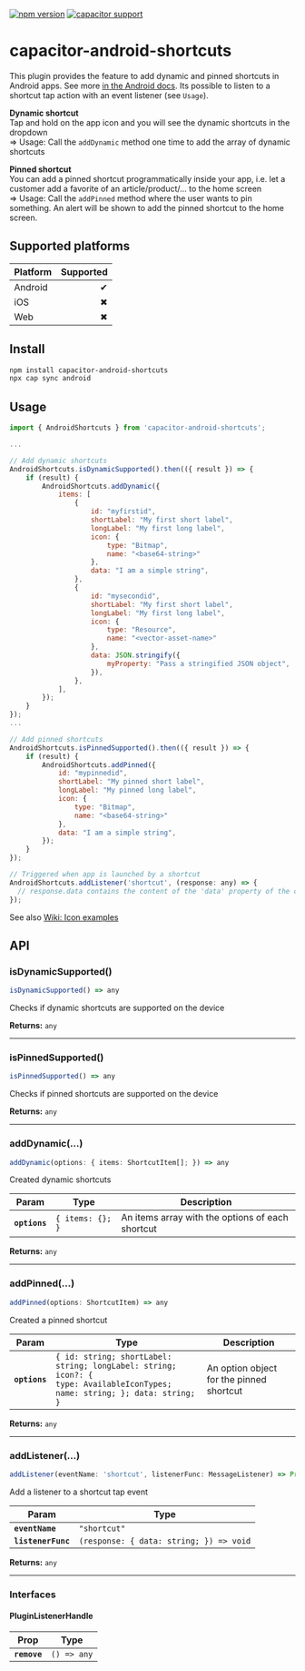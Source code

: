 [![npm version](https://badge.fury.io/js/capacitor-android-shortcuts.svg)](https://badge.fury.io/js/capacitor-android-shortcuts)
[![capacitor support](https://img.shields.io/badge/capacitor%20support-v3-brightgreen?logo=capacitor)](https://capacitorjs.com/)

# capacitor-android-shortcuts

This plugin provides the feature to add dynamic and pinned shortcuts in Android apps. See more [in the Android docs](https://developer.android.com/guide/topics/ui/shortcuts). Its possible to listen to a shortcut tap action with an event listener (see `Usage`).

**Dynamic shortcut**<br/>
Tap and hold on the app icon and you will see the dynamic shortcuts in the dropdown<br/>
=> Usage: Call the `addDynamic` method one time to add the array of dynamic shortcuts

**Pinned shortcut**<br/>
You can add a pinned shortcut programmatically inside your app, i.e. let a customer add a favorite of an article/product/... to the home screen<br/>
=> Usage: Call the `addPinned` method where the user wants to pin something. An alert will be shown to add the pinned shortcut to the home screen.

## Supported platforms

| Platform | Supported |
| -------- | --------: |
| Android  |         ✔ |
| iOS      |         ✖ |
| Web      |         ✖ |

## Install

```bash
npm install capacitor-android-shortcuts
npx cap sync android
```

## Usage

```javascript
import { AndroidShortcuts } from 'capacitor-android-shortcuts';

...

// Add dynamic shortcuts
AndroidShortcuts.isDynamicSupported().then(({ result }) => {
    if (result) {
        AndroidShortcuts.addDynamic({
            items: [
                {
                    id: "myfirstid",
                    shortLabel: "My first short label",
                    longLabel: "My first long label",
                    icon: {
                        type: "Bitmap",
                        name: "<base64-string>"
                    },
                    data: "I am a simple string",
                },
                {
                    id: "mysecondid",
                    shortLabel: "My first short label",
                    longLabel: "My first long label",
                    icon: {
                        type: "Resource",
                        name: "<vector-asset-name>"
                    },
                    data: JSON.stringify({
                        myProperty: "Pass a stringified JSON object",
                    }),
                },
            ],
        });
    }
});
...

// Add pinned shortcuts
AndroidShortcuts.isPinnedSupported().then(({ result }) => {
    if (result) {
        AndroidShortcuts.addPinned({
            id: "mypinnedid",
            shortLabel: "My pinned short label",
            longLabel: "My pinned long label",
            icon: {
                type: "Bitmap",
                name: "<base64-string>"
            },
            data: "I am a simple string",
        });
    }
});

// Triggered when app is launched by a shortcut
AndroidShortcuts.addListener('shortcut', (response: any) => {
  // response.data contains the content of the 'data' property of the created shortcut
});
```

See also [Wiki: Icon examples](https://github.com/NePheus/capacitor-android-shortcuts/wiki/Icon-examples)

## API

<docgen-index>

<docgen-api>
<!--Update the source file JSDoc comments and rerun docgen to update the docs below-->

### isDynamicSupported()

```typescript
isDynamicSupported() => any
```

Checks if dynamic shortcuts are supported on the device

**Returns:** <code>any</code>

--------------------


### isPinnedSupported()

```typescript
isPinnedSupported() => any
```

Checks if pinned shortcuts are supported on the device

**Returns:** <code>any</code>

--------------------


### addDynamic(...)

```typescript
addDynamic(options: { items: ShortcutItem[]; }) => any
```

Created dynamic shortcuts

| Param         | Type                        | Description                                      |
| ------------- | --------------------------- | ------------------------------------------------ |
| **`options`** | <code>{ items: {}; }</code> | An items array with the options of each shortcut |

**Returns:** <code>any</code>

--------------------


### addPinned(...)

```typescript
addPinned(options: ShortcutItem) => any
```

Created a pinned shortcut

| Param         | Type                                                                                                                                  | Description                              |
| ------------- | ------------------------------------------------------------------------------------------------------------------------------------- | ---------------------------------------- |
| **`options`** | <code>{ id: string; shortLabel: string; longLabel: string; icon?: { type: AvailableIconTypes; name: string; }; data: string; }</code> | An option object for the pinned shortcut |

**Returns:** <code>any</code>

--------------------


### addListener(...)

```typescript
addListener(eventName: 'shortcut', listenerFunc: MessageListener) => Promise<PluginListenerHandle> & PluginListenerHandle
```

Add a listener to a shortcut tap event

| Param              | Type                                                  |
| ------------------ | ----------------------------------------------------- |
| **`eventName`**    | <code>"shortcut"</code>                               |
| **`listenerFunc`** | <code>(response: { data: string; }) =&gt; void</code> |

**Returns:** <code>any</code>

--------------------


### Interfaces


#### PluginListenerHandle

| Prop         | Type                      |
| ------------ | ------------------------- |
| **`remove`** | <code>() =&gt; any</code> |

</docgen-api>
